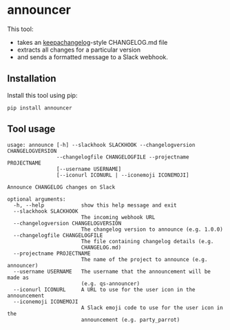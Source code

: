 # announcer

This tool:
* takes an [keepachangelog](https://keepachangelog.com/en/1.0.0/)-style CHANGELOG.md file
* extracts all changes for a particular version
* and sends a formatted message to a Slack webhook. 

## Installation

Install this tool using pip:

```
pip install announcer
```

## Tool usage

```
usage: announce [-h] --slackhook SLACKHOOK --changelogversion CHANGELOGVERSION
                --changelogfile CHANGELOGFILE --projectname PROJECTNAME
                [--username USERNAME]
                [--iconurl ICONURL | --iconemoji ICONEMOJI]

Announce CHANGELOG changes on Slack

optional arguments:
  -h, --help            show this help message and exit
  --slackhook SLACKHOOK
                        The incoming webhook URL
  --changelogversion CHANGELOGVERSION
                        The changelog version to announce (e.g. 1.0.0)
  --changelogfile CHANGELOGFILE
                        The file containing changelog details (e.g.
                        CHANGELOG.md)
  --projectname PROJECTNAME
                        The name of the project to announce (e.g. announcer)
  --username USERNAME   The username that the announcement will be made as
                        (e.g. qs-announcer)
  --iconurl ICONURL     A URL to use for the user icon in the announcement
  --iconemoji ICONEMOJI
                        A Slack emoji code to use for the user icon in the
                        announcement (e.g. party_parrot)
```
